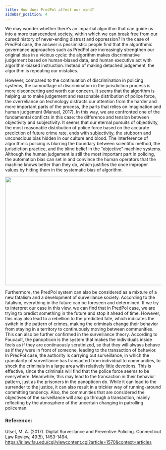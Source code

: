 ```yaml
---
title: How does PredPol affect our mind?
sidebar_position: 4
---
```


We may wonder whether there’s an impartial algorithm that can guide us into a more transcendent society, within which we can break free from our cursed history of never-ending distrust and oppression? In the case of PredPol case, the answer is pessimistic: people find that the algorithmic governance approaches such as PredPol are increasingly strengthen our original bias in a vicious cycle: the algorithm makes discriminative judgement based on human-biased data, and human executive act with algorithm-biased instruction. Instead of making detached judgement, the algorithm is repeating our mistakes.

However, compared to the continuation of discrimination in policing systems, the camouflage of discrimination in the jurisdiction process is more disconcerting and worth our concern. It seems that the algorithm is helping us to make judgement and reasonable distribution of police force, the overreliance on technology distracts our attention from the harder and more important parts of the process, the parts that relies on imagination and human judgement (Manuel, 2017). In this way, we are confronted one of the fundamental conflicts in this case: the difference and tension between objectivity and subjectivity. It seems that our eternal pursuits of objectivity, the most reasonable distribution of police force based on the accurate prediction of future crime rate, ends with subjectivity, the stubborn and unconscious bias hidden in our culture and blood. The interference of algorithmic policing is blurring the boundary between scientific method, the jurisdiction practice, and the blind belief in the “objective” machine systems. Although the human judgement is still the most important part in policing, the automation bias can set in and convince the human operators that the machine knows better than they do, which justifies the once improper values by hiding them in the systematic bias of algorithm. 

<div align='center'>
<img
  src="https://lh3.googleusercontent.com/78uau885uCHTQHjrEqPIGO5L9sJE2ZP2b3FpJtAuz1PHvL0EsMyKJC3394xQyBAfaAb1zEKB3nDALux5dZQ1ioNGBgIJdyL7vrSGhRonuMR34lrVm_odV9s2unA0TrzWrLISlsRl" 
  width = "600" height = "350" alt=""/>
</div>

Furthermore, the PredPol system can also be considered as a mixture of a new fatalism and a development of surveillance society. According to the fatalism, everything in the future can be foreseen and determined. If we try to interpret our case in this view, we can find that in PredPol case, we are trying to predict something in the future and stop it ahead of time. However, this may also lead to a rebellion to the predicted fate, which indicates the switch in the pattern of crimes, making the criminals change their behavior from staying in a territory to continuously moving between communities. This can also be further confirmed in the surveillance theory. According to Foucault, the panopticon is the system that makes the individuals inside feels as if they are continuously scrutinized, so that they will always behave as if they were in front of someone, leading to the transaction of behavior. In PredPol case, the authority is carrying out surveillance, in which the granularity of surveillance has transacted from individual to communities, to shock the criminals in a large area with relatively little devotions. This is effective, since the criminals will find that the police force seems to be everywhere. Meanwhile, this may lead to the transaction in their behavior pattern, just as the prisoners in the panopticon do. While it can lead to the surrender to the justice, it can also result in a trickier way of running-around committing tendency. Also, the communities that are considered the objectives of the surveillance will also go through a transaction, mainly reflecting by the atmosphere of the uncertain changing in patrolling policeman.

### Reference:

Utset, M. A. (2017). Digital Surveillance and Preventive Policing. Connecticut Law Review, 49(5), 1453-1494.  
https://ir.law.fsu.edu/cgi/viewcontent.cgi?article=1570&context=articles


